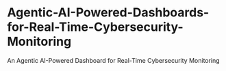 # Agentic-AI-Powered-Dashboards-for-Real-Time-Cybersecurity-Monitoring
An Agentic AI-Powered Dashboard for Real-Time Cybersecurity Monitoring
